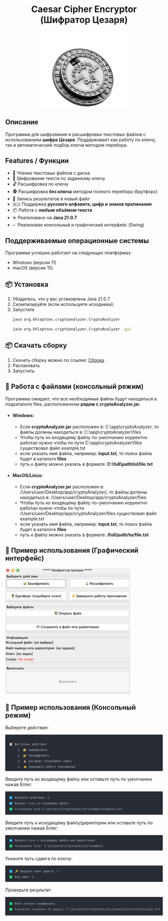 <h1 style="text-align: center">Caesar Cipher Encryptor (Шифратор Цезаря)</h1>


<p align="center">
  <img  src="images/caesar-cipher-image.png" alt="caesar-cipher-image">
</p>

## Описание

Программа для шифрования и расшифровки текстовых файлов с использованием **шифра Цезаря**. Поддерживает как работу по ключу, так и автоматический подбор ключа методом перебора.

## Features / Функции

- 📂 Чтение текстовых файлов с диска
- 🔐 Шифрование текста по заданному ключу
- 🔓 Расшифровка по ключу
- 🕵️ Расшифровка **без ключа** методом полного перебора (брутфорс)
- 📄 Запись результатов в новый файл
- 🇷🇺 Поддержка **русского алфавита, цифр и знаков препинания**
- 📦 Работа с **любым объёмом текста**
- ☕ Реализовано на **Java 21.0.7**
- ✅ Реализован консольный и графический интерфейс (Swing)

## Поддерживаемые операционные системы
Программа успешно работает на следующих платформах:
- Windows (версии 11)
- macOS (версии 15)

## 📦 Установка

1. Убедитесь, что у вас установлена Java 21.0.7
2. Скомпилируйте (если используете исходники):
3. Запустите
   ```bash
   java org.khloptsev.cryptoanalyzer.CryptoAnalyzer
   ```  
   ```bash
   java org.khloptsev.cryptoanalyzer.CryptoAnalyzer -gui
   ```  
## 📦 Скачать сборку
1. Скачать сборку можно по ссылке: [Сборка](https://github.com/khloptsevps/cryptoAnalyzer/releases/tag/v2.0.0)
2. Распаковать
3. Запустить

## 📁 Работа с файлами (консольный режим)
Программа ожидает, что все необходимые файлы будут находиться в подкаталоге files, расположенном **рядом с cryptoAnalyzer.jar.**  
- #### Windows:  
  - Если **cryptoAnalyzer.jar** расположен в: C:\app\cryptoAnalyzer\, то файлы должны находиться в: C:\app\cryptoAnalyzer\files
  - Чтобы путь ко входящему файлу по-умолчанию корректно работал нужно чтобы по пути C:\app\cryptoAnalyzer\files существовал файл example.txt
  - если указать имя файла, например: **input.txt**, то поиск файла будет в каталоге **files**
  - путь к файлу можно указать в формате: **C:\full\path\to\file.txt**

- #### MacOS/Linux:
   - Если **cryptoAnalyzer.jar** расположен в: /Users/user/Desktop/app/cryptoAnalyzer/, то файлы должны находиться в: /Users/user/Desktop/app/cryptoAnalyzer/files
   - Чтобы путь ко входящему файлу по-умолчанию корректно работал нужно чтобы по пути /Users/user/Desktop/app/cryptoAnalyzer/files существовал файл example.txt
   - если указать имя файла, например: **input.txt**, то поиск файла будет в каталоге **files**
   - путь к файлу можно указать в формате: **/full/path/to/file.txt**

## 📁 Пример использования (Графический интерфейс)
<p>
  <img  src="images/gInterface.png" alt="gui">
</p>  

## 📁 Пример использования (Консольный режим)
Выберете действие:
<p>
  <img  src="images/Step1.png" alt="step-1">
</p>  

Введите путь ко входящему файлу или оставьте путь по умолчанию нажав Enter:
<p>
  <img  src="images/Step2.png" alt="step-2">
</p>  

Введите путь к исходящему файлу/директории или оставьте путь по умолчанию нажав Enter:
<p>
  <img  src="images/Step3.png" alt="step-3">
</p>  

Укажите путь сдвига по ключу:
<p>
  <img  src="images/Step4.png" alt="step-4">
</p>  

Проверьте результат:
<p>
  <img  src="images/Step5.png" alt="step-5">
</p> 

